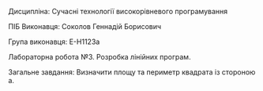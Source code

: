 Дисципліна: Сучасні технології високорівневого програмування

ПІБ Виконавця: Соколов Геннадій Борисович

Група виконавця: Е-Н1123а

Лабораторна робота №3. Розробка лінійних програм.

Загальне завдання: Визначити площу та периметр квадрата із стороною a.
